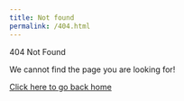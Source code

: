```yaml
---
title: Not found
permalink: /404.html
---
```


404 Not Found

We cannot find the page you are looking for!

[Click here to go back home](https://docs.gec.io/)
